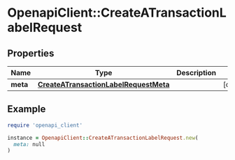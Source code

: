# OpenapiClient::CreateATransactionLabelRequest

## Properties

| Name | Type | Description | Notes |
| ---- | ---- | ----------- | ----- |
| **meta** | [**CreateATransactionLabelRequestMeta**](CreateATransactionLabelRequestMeta.md) |  | [optional] |

## Example

```ruby
require 'openapi_client'

instance = OpenapiClient::CreateATransactionLabelRequest.new(
  meta: null
)
```

